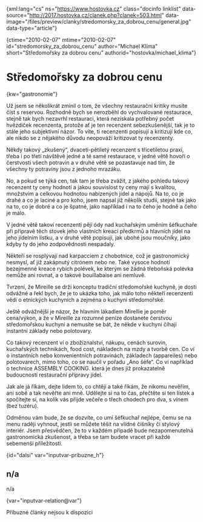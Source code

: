 
{xml:lang="cs" ns="https://www.hostovka.cz" class="docinfo linklist" data-source="http://2017.hostovka.cz/clanek.php?clanek=503.html" data-image="/files/preview/clanky/stredomorsky\_za\_dobrou_cenu/general.jpg" data-type="article"}

{ctime="2010-02-07" mtime="2010-02-07" id="stredomorsky\_za\_dobrou\_cenu" author="Michael Klíma" short="Středomořsky za dobrou cenu" authorid="hostovka/michael\_klima"}

# Středomořsky za dobrou cenu

<!-- generated attribute kw by user_udpatekw.sh on 2020-05-12, do not edit -->

{kw="gastronomie"}

Už jsem se několikrát zmínil o tom, že všechny restaurační kritiky musíte číst s reservou. Rozhodně bych se nerozběhl do vychvalované restaurace, stejně tak bych nezavrhl restauraci, která nezískala potřebný počet hvězdiček recenzenta, protože ať je ten recenzent sebezkušenější, tak je to stále jeho subjektivní názor. To víte, ti recenzenti popisují a kritizují kde co, ale nikdo se z nějakého důvodu neopováží kritizovat ty recenzenty.

Někdy takový „zkušený“, dvaceti-pětiletý recenzent s třicetiletou praxí, třeba i po třetí návštěvě jedné a té samé restaurace, v jedné větě hovoří o čerstvosti všech potravin a v druhé větě se pozastavuje nad tím, že všechny ty potraviny jsou z jednoho mrazáku.

No, a pokud se týká cen, tak tam je třeba zvážit, z jakého pohledu takový recenzent ty ceny hodnotí a jakou souvislost ty ceny mají s kvalitou, množstvím a celkovou hodnotou nabízených jídel a nápojů. Na to, co je drahé a co je laciné a pro koho, jsem napsal již několik studií, stejně tak jako na to, co je dobré a co je špatné, jako například i na to čeho je hodně a čeho je málo.

V jedné větě takoví recenzenti pějí ódy nad kuchařským uměním šéfkuchaře při přípravě těch stovek jeho vlastních kreací předkrmů a hlavních jídel na jeho jídelním lístku, a v druhé větě popisují, jak ubohé jsou moučníky, jako kdyby ty do jeho zodpovědnosti nespadaly.

Někteří se rosplývají nad karpacciem z chobotnice, což je gastronomický nesmysl, ať již zakápnutý citrónem nebo ne. Také vysoce hodnotí bezejmenné kreace rybích polévek, ke kterým se žádná třeboňská polévka nemůže ani rovnat, a o takové bouillabaise ani nemluvě.

Tvrzení, že Mireille se drží konceptu tradiční středomořské kuchyně, je dosti odvážné a řekl bych, že je to ukázka toho, jak málo toho někteří recenzenti vědí o etnických kuchyních a zejména o kuchyni středomořské.

Ještě odvážnější je názor, že hlavním lákadlem Mirellie je poměr cena/výkon, a že v Mireille za rozumné peníze dostanete čerstvou středomořskou kuchyni a nemusíte se bát, že někde v kuchyni číhají instantní základy nebo polotovary.

Co takový recenzent ví o zbožíznalství, nákupu, cenách surovin, kuchařských technikách, food cost, nákladech na mzdy a tvorbě cen. Co ví o instantních nebo konvenientních potravinách, základech (appareiles) nebo polotovarech, mimo toho, co se naučil v pořadu „Ano šéfe“. Co ví například o technice ASSEMBLY COOKING. která je dnes již prokazatelně budoucností restaurační přípravy jídel.

Jak ale já říkám, dejte lidem to, co chtějí a také říkám, že nikomu nevěřím, ani sobě a tak nevěřte ani mně. Udělejte si na to čas, přečtěte si ten lístek a spočítejte si, na kolik vás přijde večeře o třech chodech pro dva, s vínem (bez tuzéru).

Odměnou vám bude, že se dozvíte, co umí šéfkuchař nejlépe, čemu se na menu raději vyhnout, jestli se můžete těšit na vlídné číšníky či stylový interiér. Jsem přesvědčen, že to v každém případě bude nezapomenutelná gastronomická zkušenost, a třeba se tam budete vracet při každé sebemenší příležitosti. 

{id="dalsi" var="inputvar-pribuzne_h"}

## n/a

n/a

{var="inputvar-relation@var"}

Příbuzné články nejsou k dispozici

